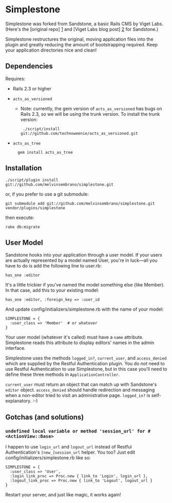 Simplestone
===========

Simplestone was forked from Sandstone, a basic Rails CMS by Viget Labs. (Here's the [original repo] [1] and [Viget Labs blog post] [2] for Sandstone.)

[1]: http://github.com/vigetlabs/sandstone
[2]: http://www.viget.com/extend/sandstone-a-drop-in-cms-for-existing-rails-applications/

Simplestone restructures the original, moving application files into the plugin and greatly reducing the amount of bootstrapping required. Keep your application directories nice and clean!


## Dependencies ##

Requires:

* Rails 2.3 or higher
* `acts_as_versioned`
  *    Note: currently, the gem version of `acts_as_versioned` has bugs on Rails 2.3, so we will be using the trunk version. To install the trunk version:

            ./script/install git://github.com/technoweenie/acts_as_versioned.git

* `acts_as_tree`

        gem install acts_as_tree


## Installation ##

    ./script/plugin install git://github.com/melvinsembrano/simplestone.git

or, if you prefer to use a git submodule:

    git submodule add git://github.com/melvinsembrano/simplestone.git vendor/plugins/simplestone

then execute:

    rake db:migrate


## User Model ##

Sandstone hooks into your application through a user model. If your users are actually represented by a model named User, you're in luck—all you have to do is add the following line to user.rb:

    has_one :editor
  
It's a little trickier if you've named the model something else (like Member). In that case, add this to your existing model:

    has_one :editor, :foreign_key => :user_id
  
And update config/initializers/simplestone.rb with the name of your model:

    SIMPLESTONE = {
      :user_class => 'Member'  # or whatever
    }

Your user model (whatever it's called) must have a `name` attribute. Simplestone reads this attribute to display editors' names in the admin interface. 

Simplestone uses the methods `logged_in?`, `current_user`, and `access_denied` which are supplied by the Restful Authentication plugin. You do *not* need to use Restful Authentication to use Simplestone, but in this case you'll need to define these three methods in `ApplicationController`.

`current_user` must return an object that can match up with Sandstone's `editor` object. `access_denied` should handle redirection and messaging when a non-editor tried to visit an administrative page. `logged_in?` is self-explanatory. :-)


## Gotchas (and solutions) ##

### `undefined local variable or method 'session_url' for #<ActionView::Base>` ###

I happen to use `login_url` and `logout_url` instead of Restful Authentication's `[new_]session_url` helper. You too? Just edit config/initializers/simplestone.rb like so:

    SIMPLESTONE = {
      :user_class => 'User',
      :login_link_proc => Proc.new { link_to 'Login', login_url },
      :logout_link_proc => Proc.new { link_to 'Logout', logout_url }
    }

Restart your server, and just like magic, it works again!
